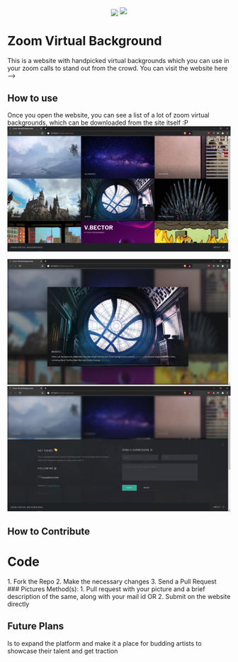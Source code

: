 <div align = "center">
  <img align="center" src= "https://github.com/VinayakBector2002/VinayakBector2002/blob/master/Vlogo.jpg" />
  <img src=https://media2.giphy.com/media/jE26y0u7JT7lhRgf6R/giphy.gif width="667px">
 </div>


# Zoom Virtual Background

This is a website with handpicked virtual backgrounds which you can use in your zoom calls to stand out from the crowd. You can visit the website here -->

## How to use

Once you open the website, you can see a list of a lot of zoom virtual backgrounds, which can be downloaded from the site itself :P
<img src="/images/Website1.jpg">

<img src="/images/Website2.jpg">

<img src="/images/Website3.jpg">

## How to Contribute 
<div>
    <h1>Code</h1> 
    1. Fork the Repo
    2. Make the necessary changes 
    3. Send a Pull Request
</div>
### Pictures
Method(s):
1. Pull request with your picture and a brief description of the same, along with your mail id
   OR
2. Submit on the website directly 
   
## Future Plans

Is to expand the platform and make it a place for budding artists to showcase their talent and get traction
